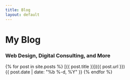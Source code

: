 ```yaml
---
title: Blog
layout: default
---
```


# My Blog

### Web Design, Digital Consulting, and More

{% for post in site.posts %}
  [{{ post.title }}]({{ post.url }})  
  {{ post.date | date: "%b %-d, %Y" }}
{% endfor %}
